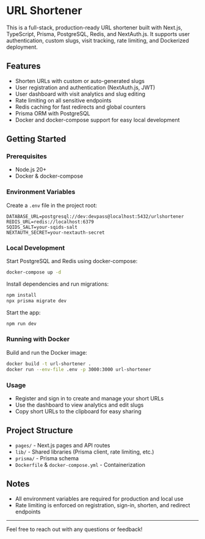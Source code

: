 
# URL Shortener

This is a full-stack, production-ready URL shortener built with Next.js, TypeScript, Prisma, PostgreSQL, Redis, and NextAuth.js. It supports user authentication, custom slugs, visit tracking, rate limiting, and Dockerized deployment.

## Features

- Shorten URLs with custom or auto-generated slugs
- User registration and authentication (NextAuth.js, JWT)
- User dashboard with visit analytics and slug editing
- Rate limiting on all sensitive endpoints
- Redis caching for fast redirects and global counters
- Prisma ORM with PostgreSQL
- Docker and docker-compose support for easy local development

## Getting Started

### Prerequisites

- Node.js 20+
- Docker & docker-compose

### Environment Variables

Create a `.env` file in the project root:

```
DATABASE_URL=postgresql://dev:devpass@localhost:5432/urlshortener
REDIS_URL=redis://localhost:6379
SQIDS_SALT=your-sqids-salt
NEXTAUTH_SECRET=your-nextauth-secret
```

### Local Development

Start PostgreSQL and Redis using docker-compose:

```sh
docker-compose up -d
```

Install dependencies and run migrations:

```sh
npm install
npx prisma migrate dev
```

Start the app:

```sh
npm run dev
```

### Running with Docker

Build and run the Docker image:

```sh
docker build -t url-shortener .
docker run --env-file .env -p 3000:3000 url-shortener
```

### Usage

- Register and sign in to create and manage your short URLs
- Use the dashboard to view analytics and edit slugs
- Copy short URLs to the clipboard for easy sharing

## Project Structure

- `pages/` - Next.js pages and API routes
- `lib/` - Shared libraries (Prisma client, rate limiting, etc.)
- `prisma/` - Prisma schema
- `Dockerfile` & `docker-compose.yml` - Containerization

## Notes

- All environment variables are required for production and local use
- Rate limiting is enforced on registration, sign-in, shorten, and redirect endpoints

---

Feel free to reach out with any questions or feedback!